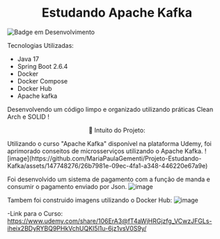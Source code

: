 <h1 align="center"> Estudando Apache Kafka </h1>

![Badge em Desenvolvimento](https://img.shields.io/static/v1?label=STATUS&message=FINALIZADO&color=GREEN&style=for-the-badge)

Tecnologias Utilizadas:
* Java 17
* Spring Boot 2.6.4
* Docker
* Docker Compose
* Docker Hub
* Apache kafka

Desenvolvendo um código limpo e organizado utilizando práticas Clean Arch e SOLID !


<p align="center">🚀 Intuito do Projeto:</p>
Utilizando o curso "Apache Kafka" disponível na plataforma Udemy, foi aprimorado conseitos de microsserviços utilizando o Apache Kafka.
![image](https://github.com/MariaPaulaGementi/Projeto-Estudando-Kafka/assets/147748276/26b7981e-09ec-4fa1-a348-446220e67a9e)

Foi desenvolvido um sistema de pagamento com a função de manda e consumir o pagamento enviado por Json.
![image](https://github.com/MariaPaulaGementi/Projeto-Estudando-Kafka/assets/147748276/ed200ea5-bf94-4286-bb65-750b9e26f899)

Tambem foi construido imagens utilizando o Docker Hub:
![image](https://github.com/MariaPaulaGementi/Projeto-Estudando-Kafka/assets/147748276/ebde6b40-c5bd-485a-bd6c-ddd81cbe3487)



-Link para o Curso:
https://www.udemy.com/share/106ErA3@fT4aWjHRGjzfg_VCwzJFGLs-iheix2BDyRYBQ9PHkVchUQKI5l1u-6jz1vsV0S9y/




